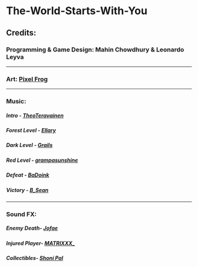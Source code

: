# The-World-Starts-With-You

## Credits:

### Programming & Game Design: Mahin Chowdhury & Leonardo Leyva

---

### Art: [Pixel Frog](https://pixelfrog-assets.itch.io/)

---

### Music: 

##### Intro - [TheoTeravainen](https://freesound.org/people/TheoTeravainen/sounds/569783/)
##### Forest Level - [Ellary](https://freesound.org/people/Ellary/sounds/529483/)
##### Dark Level - [Grails](https://soundcloud.com/wearegrails/loft_music)
##### Red Level - [grampasunshine](https://soundcloud.com/shickie/big-poppa-medieval-bardcore-version-the-notorious-big)
##### Defeat - [BaDoink](https://freesound.org/people/BaDoink/sounds/575020/)
##### Victory - [B_Sean](https://freesound.org/people/B_Sean/sounds/421888/)

---

### Sound FX: 

##### Enemy Death- [Jofae](https://freesound.org/people/Jofae/sounds/364929/) 
##### Injured Player- [MATRIXXX_](https://freesound.org/people/MATRIXXX_/sounds/486943/)
##### Collectibles- [Shoni Pal](https://assetstore.unity.com/packages/audio/sound-fx/fruit-falling-sfx-pack-1-151580)
